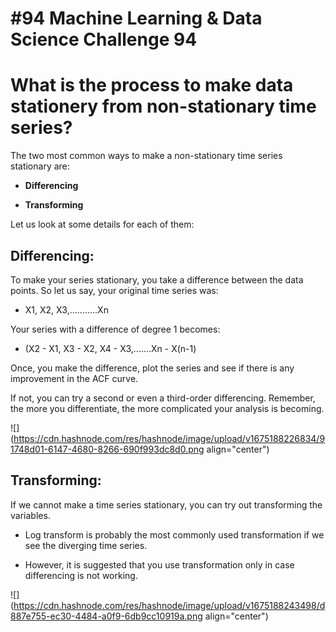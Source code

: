 # #94 Machine Learning & Data Science Challenge 94

# What is the process to make data stationery from non-stationary time series?

The two most common ways to make a non-stationary time series stationary are:

* **Differencing**
    
* **Transforming**
    

Let us look at some details for each of them:

## Differencing:

To make your series stationary, you take a difference between the data points. So let us say, your original time series was:

* X1, X2, X3,...........Xn
    

Your series with a difference of degree 1 becomes:

* (X2 - X1, X3 - X2, X4 - X3,.......Xn - X(n-1)
    

Once, you make the difference, plot the series and see if there is any improvement in the ACF curve.

If not, you can try a second or even a third-order differencing. Remember, the more you differentiate, the more complicated your analysis is becoming.

![](https://cdn.hashnode.com/res/hashnode/image/upload/v1675188226834/91748d01-6147-4680-8266-690f993dc8d0.png align="center")

## Transforming:

If we cannot make a time series stationary, you can try out transforming the variables.

* Log transform is probably the most commonly used transformation if we see the diverging time series.
    
* However, it is suggested that you use transformation only in case differencing is not working.
    

![](https://cdn.hashnode.com/res/hashnode/image/upload/v1675188243498/d887e755-ec30-4484-a0f9-6db9cc10919a.png align="center")